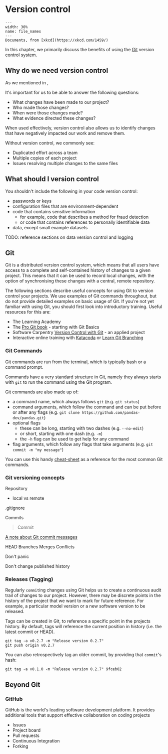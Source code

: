 # Version control




```{figure} https://imgs.xkcd.com/comics/documents.png
---
width: 30%
name: file_names
---
Documents, from [xkcd](https://xkcd.com/1459/)
```

In this chapter, we primarily discuss the benefits of using the [Git](https://git-scm.com/) version control system.


## Why do we need version control

As we mentioned in [](principles.md), 

It's important for us to be able to answer the following questions:
* What changes have been made to our project?
* Who made those changes?
* When were those changes made?
* What evidence directed these changes?

When used effectively, version control also allows us to identify changes that have negatively impacted our work and remove them.

Without version control, we commonly see:
* Duplicated effort across a team
* Multiple copies of each project
* Issues resolving multiple changes to the same files


## What should I version control





You shouldn't include the following in your code version control:
* passwords or keys
* configuration files that are environment-dependent
* code that contains sensitive information
  * for example, code that describes a method for fraud detection
  * or code that contains references to personally identifiable data
* data, except small example datasets



TODO: reference sections on data version control and logging


## Git



Git is a distributed version control system, which means that all users have access to a complete and self-contained history of changes to a given project.
This means that it can be used to record local changes, with the option of synchronising these changes with a central, remote repository.


The following sections describe useful concepts for using Git to version control your projects.
We use examples of Git commands throughout, but do not provide detailed examples on basic usage of Git.
If you're not yet familiar with using Git, you should first look into introductory training.
Useful resources for this are:
* The Learning Academy 
* The [Pro Git book](https://git-scm.com/book/en/v2) - starting with Git Basics
* Software Carpentry [Version Control with Git](https://swcarpentry.github.io/git-novice/) - an applied project
* Interactive online training with [Katacoda](https://www.katacoda.com/courses/git) or [Learn Git Branching](https://learngitbranching.js.org/)

### Git Commands

Git commands are run from the terminal, which is typically bash or a command prompt.

Commands have a very standard structure in Git, namely they always starts with `git` to run the command using the Git program.

Git commands are also made up of:
* a command name, which always follows `git` (e.g. `git status`)
* command arguments, which follow the command and can be put before or after any flags (e.g. `git clone https://github.com/pandas-dev/pandas.git`)
* optional flags
  * these can be long, starting with two dashes (e.g. `--no-edit`)
  * or short, starting with one dash (e.g. `-m`)
  * the `-h` flag can be used to get help for any command
* flag arguments, which follow any flags that take arguments (e.g. `git commit -m "my message"`)

You can use this handy [cheat-sheet](https://education.github.com/git-cheat-sheet-education.pdf) as a reference for the most common Git commands.


### Git versioning concepts


Repository
 - local vs remote

.gitignore

Commits
> Commit 

[A note about Git commit messages](https://tbaggery.com/2008/04/19/a-note-about-git-commit-messages.html)

HEAD
Branches
Merges
Conflicts

Don't panic

Don't change published history


### Releases (Tagging)

Regularly `commit`ing changes using Git helps us to create a continuous audit trail of changes to our project.
However, there may be discrete points in the history of the project that we want to mark for future reference.
For example, a particular model version or a new software version to be released.

Tags can be created in Git, to reference a specific point in the projects history.
By default, tags will reference the current position in history (i.e. the latest commit or HEAD).


```{code-block}
git tag -a v0.2.7 -m "Release version 0.2.7"
git push origin v0.2.7
```

You can also retrospectively tag an older commit, by providing that `commit`'s hash:

```{code-block}
git tag -a v0.1.0 -m "Release version 0.2.7" 9fceb02
```



## Beyond Git



### GitHub

GitHub is the world's leading software development platform.
It provides additional tools that support effective collaboration on coding projects


* Issues
* Project board
* Pull requests
* Continuous Integration
* Forking

